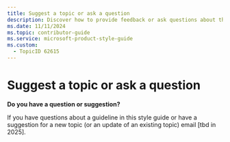 ```yaml
---
title: Suggest a topic or ask a question
description: Discover how to provide feedback or ask questions about the writing style guide. Learn how to suggest new topics or updates to existing guidelines effectively.
ms.date: 11/11/2024
ms.topic: contributor-guide
ms.service: microsoft-product-style-guide
ms.custom:
  - TopicID 62615
---
```



# Suggest a topic or ask a question

**Do you have a question or suggestion?**

If you have questions about a guideline in this style guide or have a suggestion for a new topic (or an update of an existing topic) email [tbd in 2025].